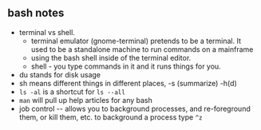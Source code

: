 ## bash notes
- terminal vs shell. 
	- terminal emulator (gnome-terminal) pretends to be a terminal. It used to be a standalone machine to run commands on a mainframe
	- using the bash shell inside of the terminal editor.
	- shell - you type commands in it and it runs things for you.
- du stands for disk usage
- sh means different things in different places, -s (summarize) -h(d)
- `ls -al` is a shortcut for `ls --all`
- `man` will pull up help articles for any bash
- job control -- allows you to background processes, and re-foreground them, or kill them, etc. to background a process type `^z`
